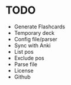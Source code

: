 # TODO

* Generate Flashcards
* Temporary deck
* Config file/parser
* Sync with Anki
* List pos 
* Exclude pos 
* Parse file
* License
* Github
